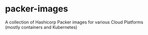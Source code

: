 # packer-images
A collection of Hashicorp Packer images for various Cloud Platforms (mostly containers and Kubernetes)
